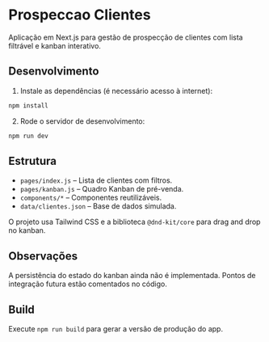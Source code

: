 # Prospeccao Clientes

Aplicação em Next.js para gestão de prospecção de clientes com lista filtrável e kanban interativo.

## Desenvolvimento

1. Instale as dependências (é necessário acesso à internet):

```bash
npm install
```

2. Rode o servidor de desenvolvimento:

```bash
npm run dev
```

## Estrutura

- `pages/index.js` – Lista de clientes com filtros.
- `pages/kanban.js` – Quadro Kanban de pré-venda.
- `components/*` – Componentes reutilizáveis.
- `data/clientes.json` – Base de dados simulada.

O projeto usa Tailwind CSS e a biblioteca `@dnd-kit/core` para drag and drop no kanban.

## Observações

A persistência do estado do kanban ainda não é implementada. Pontos de integração futura estão comentados no código.

## Build

Execute `npm run build` para gerar a versão de produção do app.

